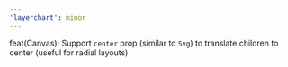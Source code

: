 ```yaml
---
'layerchart': minor
---
```


feat(Canvas): Support `center` prop (similar to `Svg`) to translate children to center (useful for radial layouts)
